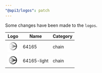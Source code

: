 ```yaml
---
"@api3/logos": patch
---
```


Some changes have been made to the `logos`.

|Logo|Name|Category|
|---|---|---|
|<img src="./raw/chains/Chain64165.svg" width="36" alt="">|64165|chain|
|<img src="./raw/chains/Chain64165-light.svg" width="36" alt="">|64165-light|chain|
